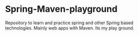 # Spring-Maven-playground
Repository to learn and practice spring and other Spring based technologies.  Mainly web apps with Maven.
Its my play ground.
